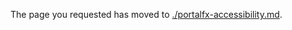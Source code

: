 <!-- TODO:  deprecate this document by removing it.  It has been  replaced by portalfx-accessibility.md -->

The page you requested has moved to [./portalfx-accessibility.md](./portalfx-accessibility.md). 

<!--Original content 
 gitdown": "contents", "maxLevel": 2}

# Accessibility
gitdown": "include-headings", "file": "../templates/portalfx-accessibility.md"}
-->


